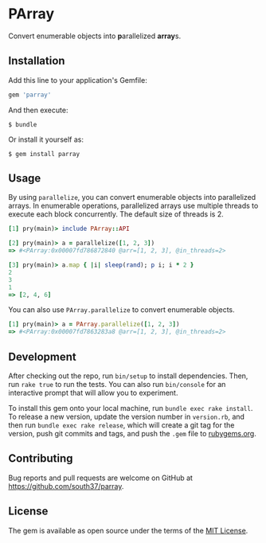 # PArray
Convert enumerable objects into **p**arallelized **array**s.

## Installation

Add this line to your application's Gemfile:

```ruby
gem 'parray'
```

And then execute:

    $ bundle

Or install it yourself as:

    $ gem install parray

## Usage

By using `parallelize`, you can convert enumerable objects into parallelized arrays. In enumerable operations, parallelized arrays use multiple threads to execute each block concurrently. The default size of threads is 2.

```ruby
[1] pry(main)> include PArray::API

[2] pry(main)> a = parallelize([1, 2, 3])
=> #<PArray:0x00007fd786872840 @arr=[1, 2, 3], @in_threads=2>

[3] pry(main)> a.map { |i| sleep(rand); p i; i * 2 }
2
3
1
=> [2, 4, 6]
```

You can also use `PArray.parallelize` to convert enumerable objects.

```ruby
[1] pry(main)> a = PArray.parallelize([1, 2, 3])
=> #<PArray:0x00007fd7863283a8 @arr=[1, 2, 3], @in_threads=2>
```

## Development

After checking out the repo, run `bin/setup` to install dependencies. Then, run `rake true` to run the tests. You can also run `bin/console` for an interactive prompt that will allow you to experiment.

To install this gem onto your local machine, run `bundle exec rake install`. To release a new version, update the version number in `version.rb`, and then run `bundle exec rake release`, which will create a git tag for the version, push git commits and tags, and push the `.gem` file to [rubygems.org](https://rubygems.org).

## Contributing

Bug reports and pull requests are welcome on GitHub at https://github.com/south37/parray.

## License

The gem is available as open source under the terms of the [MIT License](https://opensource.org/licenses/MIT).
